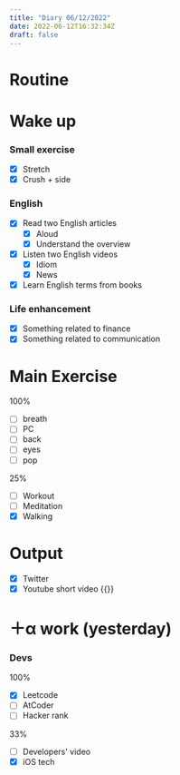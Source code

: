 ```yaml
---
title: "Diary 06/12/2022"  
date: 2022-06-12T16:32:34Z
draft: false
---
```


# Routine 

# Wake up

### Small exercise

- [x]  Stretch
- [x]  Crush + side

### English

- [x]  Read two English articles
    - [x]  Aloud
    - [x]  Understand the overview
- [x]  Listen two English videos
    - [x]  Idiom
    - [x]  News
- [x]  Learn English terms from books

### Life enhancement

- [x]  Something related to finance
- [x]  Something related to communication

# Main Exercise

100%

- [ ]  breath
- [ ]  PC
- [ ]  back
- [ ]  eyes
- [ ]  pop

25%

- [ ]  Workout
- [ ]  Meditation
- [x]  Walking

# Output

- [x]  Twitter
- [x]  Youtube short video {{<youtube LS2xzwnb9VU>}}

# ＋α work (yesterday)

### Devs

100%

- [x]  Leetcode
- [ ]  AtCoder
- [ ]  Hacker rank

33%

- [ ]  Developers' video
- [x]  iOS tech